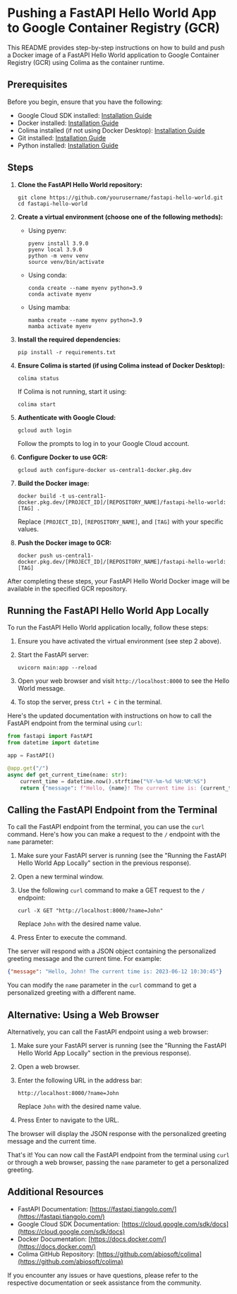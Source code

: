 # Pushing a FastAPI Hello World App to Google Container Registry (GCR)

This README provides step-by-step instructions on how to build and push a Docker image of a FastAPI Hello World application to Google Container Registry (GCR) using Colima as the container runtime.

## Prerequisites

Before you begin, ensure that you have the following:

- Google Cloud SDK installed: [Installation Guide](https://cloud.google.com/sdk/docs/install)
- Docker installed: [Installation Guide](https://docs.docker.com/get-docker/)
- Colima installed (if not using Docker Desktop): [Installation Guide](https://github.com/abiosoft/colima)
- Git installed: [Installation Guide](https://git-scm.com/book/en/v2/Getting-Started-Installing-Git)
- Python installed: [Installation Guide](https://www.python.org/downloads/)

## Steps

1. **Clone the FastAPI Hello World repository:**

   ```
   git clone https://github.com/yourusername/fastapi-hello-world.git
   cd fastapi-hello-world
   ```

2. **Create a virtual environment (choose one of the following methods):**

   - Using pyenv:
     ```
     pyenv install 3.9.0
     pyenv local 3.9.0
     python -m venv venv
     source venv/bin/activate
     ```
   - Using conda:
     ```
     conda create --name myenv python=3.9
     conda activate myenv
     ```
   - Using mamba:
     ```
     mamba create --name myenv python=3.9
     mamba activate myenv
     ```

3. **Install the required dependencies:**

   ```
   pip install -r requirements.txt
   ```

4. **Ensure Colima is started (if using Colima instead of Docker Desktop):**

   ```
   colima status
   ```

   If Colima is not running, start it using:

   ```
   colima start
   ```

5. **Authenticate with Google Cloud:**

   ```
   gcloud auth login
   ```

   Follow the prompts to log in to your Google Cloud account.

6. **Configure Docker to use GCR:**

   ```
   gcloud auth configure-docker us-central1-docker.pkg.dev
   ```

7. **Build the Docker image:**

   ```
   docker build -t us-central1-docker.pkg.dev/[PROJECT_ID]/[REPOSITORY_NAME]/fastapi-hello-world:[TAG] .
   ```

   Replace `[PROJECT_ID]`, `[REPOSITORY_NAME]`, and `[TAG]` with your specific values.

8. **Push the Docker image to GCR:**
   ```
   docker push us-central1-docker.pkg.dev/[PROJECT_ID]/[REPOSITORY_NAME]/fastapi-hello-world:[TAG]
   ```

After completing these steps, your FastAPI Hello World Docker image will be available in the specified GCR repository.

## Running the FastAPI Hello World App Locally

To run the FastAPI Hello World application locally, follow these steps:

1. Ensure you have activated the virtual environment (see step 2 above).

2. Start the FastAPI server:

   ```
   uvicorn main:app --reload
   ```

3. Open your web browser and visit `http://localhost:8000` to see the Hello World message.

4. To stop the server, press `Ctrl + C` in the terminal.

Here's the updated documentation with instructions on how to call the FastAPI endpoint from the terminal using `curl`:

```python
from fastapi import FastAPI
from datetime import datetime

app = FastAPI()

@app.get("/")
async def get_current_time(name: str):
    current_time = datetime.now().strftime("%Y-%m-%d %H:%M:%S")
    return {"message": f"Hello, {name}! The current time is: {current_time}"}
```

## Calling the FastAPI Endpoint from the Terminal

To call the FastAPI endpoint from the terminal, you can use the `curl` command. Here's how you can make a request to the `/` endpoint with the `name` parameter:

1. Make sure your FastAPI server is running (see the "Running the FastAPI Hello World App Locally" section in the previous response).

2. Open a new terminal window.

3. Use the following `curl` command to make a GET request to the `/` endpoint:
   ```
   curl -X GET "http://localhost:8000/?name=John"
   ```
   Replace `John` with the desired name value.

4. Press Enter to execute the command.

The server will respond with a JSON object containing the personalized greeting message and the current time. For example:
```json
{"message": "Hello, John! The current time is: 2023-06-12 10:30:45"}
```

You can modify the `name` parameter in the `curl` command to get a personalized greeting with a different name.

## Alternative: Using a Web Browser

Alternatively, you can call the FastAPI endpoint using a web browser:

1. Make sure your FastAPI server is running (see the "Running the FastAPI Hello World App Locally" section in the previous response).

2. Open a web browser.

3. Enter the following URL in the address bar:
   ```
   http://localhost:8000/?name=John
   ```
   Replace `John` with the desired name value.

4. Press Enter to navigate to the URL.

The browser will display the JSON response with the personalized greeting message and the current time.

That's it! You can now call the FastAPI endpoint from the terminal using `curl` or through a web browser, passing the `name` parameter to get a personalized greeting.

## Additional Resources

- FastAPI Documentation: [https://fastapi.tiangolo.com/](https://fastapi.tiangolo.com/)
- Google Cloud SDK Documentation: [https://cloud.google.com/sdk/docs](https://cloud.google.com/sdk/docs)
- Docker Documentation: [https://docs.docker.com/](https://docs.docker.com/)
- Colima GitHub Repository: [https://github.com/abiosoft/colima](https://github.com/abiosoft/colima)

If you encounter any issues or have questions, please refer to the respective documentation or seek assistance from the community.
